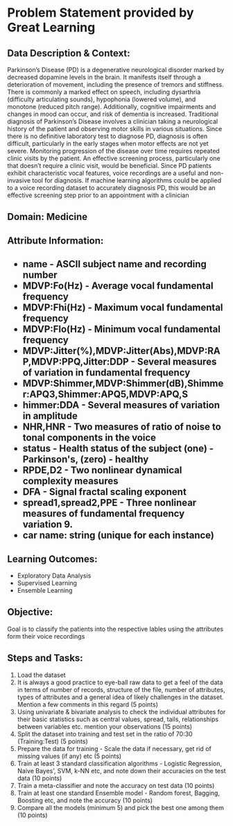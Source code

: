 <h1>Problem Statement provided by Great Learning</h1>

<h2>Data Description & Context:</h2>
<p>
Parkinson’s Disease (PD) is a degenerative neurological disorder marked by decreased dopamine levels in the brain. It manifests itself through a deterioration of movement, including the presence of tremors and stiffness. There is commonly a marked effect on speech, including dysarthria (difficulty articulating sounds), hypophonia (lowered volume), and monotone (reduced pitch range). Additionally, cognitive impairments and changes in mood can occur, and risk of dementia is increased.
Traditional diagnosis of Parkinson’s Disease involves a clinician taking a neurological history of the patient and observing motor skills in various situations. Since there is no definitive laboratory test to diagnose PD, diagnosis is often difficult, particularly in the early stages when motor effects are not yet severe. Monitoring progression of the disease over time requires repeated clinic visits by the patient. An effective screening process, particularly one that doesn’t require a clinic visit, would be beneficial. Since PD patients exhibit characteristic vocal features, voice recordings are a useful and non-invasive tool for diagnosis. If machine learning algorithms could be applied to a voice recording dataset to accurately diagnosis PD, this would be an effective screening step prior to an appointment with a clinician
</p>

<h2>Domain: Medicine</h2>

<h2>Attribute Information:<h2>
<p>
<ul>
<li>name - ASCII subject name and recording number
<li>MDVP:Fo(Hz) - Average vocal fundamental frequency
<li>MDVP:Fhi(Hz) - Maximum vocal fundamental frequency
<li>MDVP:Flo(Hz) - Minimum vocal fundamental frequency
<li>MDVP:Jitter(%),MDVP:Jitter(Abs),MDVP:RAP,MDVP:PPQ,Jitter:DDP - Several measures of variation in fundamental frequency
<li>MDVP:Shimmer,MDVP:Shimmer(dB),Shimmer:APQ3,Shimmer:APQ5,MDVP:APQ,S
<li>himmer:DDA - Several measures of variation in amplitude
<li>NHR,HNR - Two measures of ratio of noise to tonal components in the voice
<li>status - Health status of the subject (one) - Parkinson's, (zero) - healthy
<li>RPDE,D2 - Two nonlinear dynamical complexity measures
<li>DFA - Signal fractal scaling exponent
<li>spread1,spread2,PPE - Three nonlinear measures of fundamental frequency
variation 9. 
<li>car name: string (unique for each instance)
</ul>
</p>
  
<h2>Learning Outcomes:</h2>
<ul>
<li>Exploratory Data Analysis
<li>Supervised Learning
<li>Ensemble Learning
</ul>

<h2>Objective:</h2>
<p>Goal is to classify the patients into the respective lables using the attributes form their voice recordings</p>

<h2>Steps and Tasks:</h2>
<p>
<ol>
<li>Load the dataset
<li>It is always a good practice to eye-ball raw data to get a feel of the data in
terms of number of records, structure of the file, number of attributes, types of attributes and a general idea of likely challenges in the dataset. Mention a few comments in this regard (5 points)
<li>Using univariate & bivariate analysis to check the individual attributes for their basic statistics such as central values, spread, tails, relationships between variables etc. mention your observations (15 points)
<li>Split the dataset into training and test set in the ratio of 70:30 (Training:Test) (5 points)
<li>Prepare the data for training - Scale the data if necessary, get rid of missing values (if any) etc (5 points)
<li>Train at least 3 standard classification algorithms - Logistic Regression, Naive Bayes’, SVM, k-NN etc, and note down their accuracies on the test data (10 points)
<li>Train a meta-classifier and note the accuracy on test data (10 points)
<li>Train at least one standard Ensemble model - Random forest, Bagging, Boosting etc, and note the accuracy (10 points)
<li>Compare all the models (minimum 5) and pick the best one among them (10 points)
</ol>
</p>
